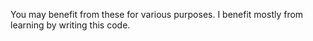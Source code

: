 You may benefit from these for various purposes. I benefit mostly from learning by writing this code.